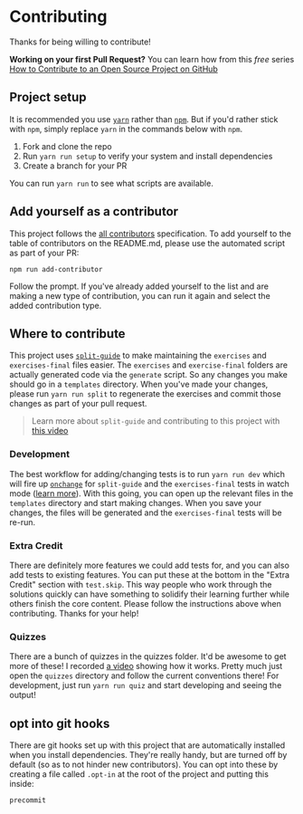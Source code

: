 # Contributing

Thanks for being willing to contribute!

**Working on your first Pull Request?** You can learn how from this _free_ series
[How to Contribute to an Open Source Project on GitHub][egghead]

## Project setup

It is recommended you use [`yarn`](https://yarnpkg.com/) rather than [`npm`](https://www.npmjs.com/). But if you'd
rather stick with `npm`, simply replace `yarn` in the commands below with `npm`.

1. Fork and clone the repo
2. Run `yarn run setup` to verify your system and install dependencies
3. Create a branch for your PR

You can run `yarn run` to see what scripts are available.

## Add yourself as a contributor

This project follows the [all contributors][all-contributors] specification. To add yourself to the table of
contributors on the README.md, please use the automated script as part of your PR:

```console
npm run add-contributor
```

Follow the prompt. If you've already added yourself to the list and are making a new type of contribution, you can run
it again and select the added contribution type.

## Where to contribute

This project uses [`split-guide`](https://github.com/kentcdodds/split-guide) to make maintaining the `exercises` and
`exercises-final` files easier. The `exercises` and `exercise-final` folders are actually generated code via the
`generate` script. So any changes you make should go in a `templates` directory. When you've made your changes,
please run `yarn run split` to regenerate the exercises and commit those changes as part of your pull request.

> Learn more about `split-guide` and contributing to this project with [this video](https://youtu.be/CSVOPw_5OT0)

### Development

The best workflow for adding/changing tests is to run `yarn run dev` which will fire up [`onchange`][onchange] for
`split-guide` and the `exercises-final` tests in watch mode ([learn more][jest-watch]). With this going, you can open up
the relevant files in the `templates` directory and start making changes. When you save your changes, the files will
be generated and the `exercises-final` tests will be re-run.

### Extra Credit

There are definitely more features we could add tests for, and you can also add tests to existing features. You can put
these at the bottom in the "Extra Credit" section with `test.skip`. This way people who work through the solutions
quickly can have something to solidify their learning further while others finish the core content. Please follow the
instructions above when contributing. Thanks for your help!

### Quizzes

There are a bunch of quizzes in the quizzes folder. It'd be awesome to get more of these! I recorded
[a video](https://youtu.be/LlNGtPFK9OM) showing how it works. Pretty much just open the `quizzes` directory and follow
the current conventions there! For development, just run `yarn run quiz` and start developing and seeing the output!

## opt into git hooks

There are git hooks set up with this project that are automatically installed when you install dependencies. They're
really handy, but are turned off by default (so as to not hinder new contributors). You can opt into these by creating
a file called `.opt-in` at the root of the project and putting this inside:

```
precommit
```

[egghead]: https://egghead.io/series/how-to-contribute-to-an-open-source-project-on-github
[all-contributors]: https://github.com/kentcdodds/all-contributors
[onchange]: https://npmjs.com/package/onchange
[jest-watch]: https://egghead.io/lessons/javascript-use-jest-s-interactive-watch-mode?pl=testing-javascript-with-jest-a36c4074

